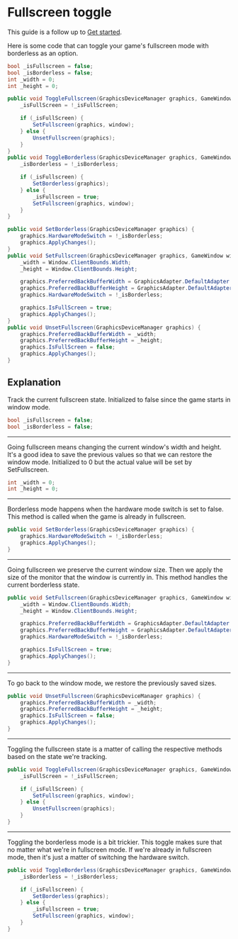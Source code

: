 # Fullscreen toggle

This guide is a follow up to [Get started](./get-started.md).

Here is some code that can toggle your game's fullscreen mode with borderless as an option.

```csharp
bool _isFullscreen = false;
bool _isBorderless = false;
int _width = 0;
int _height = 0;

public void ToggleFullscreen(GraphicsDeviceManager graphics, GameWindow window) {
    _isFullScreen = !_isFullScreen;

    if (_isFullScreen) {
        SetFullscreen(graphics, window);
    } else {
        UnsetFullscreen(graphics);
    }
}
public void ToggleBorderless(GraphicsDeviceManager graphics, GameWindow window) {
    _isBorderless = !_isBorderless;

    if (_isFullscreen) {
        SetBorderless(graphics);
    } else {
        _isFullscreen = true;
        SetFullscreen(graphics, window);
    }
}

public void SetBorderless(GraphicsDeviceManager graphics) {
    graphics.HardwareModeSwitch = !_isBorderless;
    graphics.ApplyChanges();
}
public void SetFullscreen(GraphicsDeviceManager graphics, GameWindow window) {
    _width = Window.ClientBounds.Width;
    _height = Window.ClientBounds.Height;

    graphics.PreferredBackBufferWidth = GraphicsAdapter.DefaultAdapter.CurrentDisplayMode.Width;
    graphics.PreferredBackBufferHeight = GraphicsAdapter.DefaultAdapter.CurrentDisplayMode.Height;
    graphics.HardwareModeSwitch = !_isBorderless;

    graphics.IsFullScreen = true;
    graphics.ApplyChanges();
}
public void UnsetFullscreen(GraphicsDeviceManager graphics) {
    graphics.PreferredBackBufferWidth = _width;
    graphics.PreferredBackBufferHeight = _height;
    graphics.IsFullScreen = false;
    graphics.ApplyChanges();
}
```

## Explanation

Track the current fullscreen state. Initialized to false since the game starts in window mode.

```csharp
bool _isFullscreen = false;
bool _isBorderless = false;
```

---

Going fullscreen means changing the current window's width and height. It's a good idea to save the previous values so that we can restore the window mode. Initialized to 0 but the actual value will be set by SetFullscreen.

```csharp
int _width = 0;
int _height = 0;
```

---

Borderless mode happens when the hardware mode switch is set to false. This method is called when the game is already in fullscreen.

```csharp
public void SetBorderless(GraphicsDeviceManager graphics) {
    graphics.HardwareModeSwitch = !_isBorderless;
    graphics.ApplyChanges();
}
```

---

Going fullscreen we preserve the current window size. Then we apply the size of the monitor that the window is currently in. This method handles the current borderless state.

```csharp
public void SetFullscreen(GraphicsDeviceManager graphics, GameWindow window) {
    _width = Window.ClientBounds.Width;
    _height = Window.ClientBounds.Height;

    graphics.PreferredBackBufferWidth = GraphicsAdapter.DefaultAdapter.CurrentDisplayMode.Width;
    graphics.PreferredBackBufferHeight = GraphicsAdapter.DefaultAdapter.CurrentDisplayMode.Height;
    graphics.HardwareModeSwitch = !_isBorderless;

    graphics.IsFullScreen = true;
    graphics.ApplyChanges();
}
```

---

To go back to the window mode, we restore the previously saved sizes.

```csharp
public void UnsetFullscreen(GraphicsDeviceManager graphics) {
    graphics.PreferredBackBufferWidth = _width;
    graphics.PreferredBackBufferHeight = _height;
    graphics.IsFullScreen = false;
    graphics.ApplyChanges();
}
```

---

Toggling the fullscreen state is a matter of calling the respective methods based on the state we're tracking.

```csharp
public void ToggleFullscreen(GraphicsDeviceManager graphics, GameWindow window) {
    _isFullScreen = !_isFullScreen;

    if (_isFullScreen) {
        SetFullscreen(graphics, window);
    } else {
        UnsetFullscreen(graphics);
    }
}
```

---

Toggling the borderless mode is a bit trickier. This toggle makes sure that no matter what we're in fullscreen mode. If we're already in fullscreen mode, then it's just a matter of switching the hardware switch.

```csharp
public void ToggleBorderless(GraphicsDeviceManager graphics, GameWindow window) {
    _isBorderless = !_isBorderless;

    if (_isFullscreen) {
        SetBorderless(graphics);
    } else {
        _isFullscreen = true;
        SetFullscreen(graphics, window);
    }
}
```

